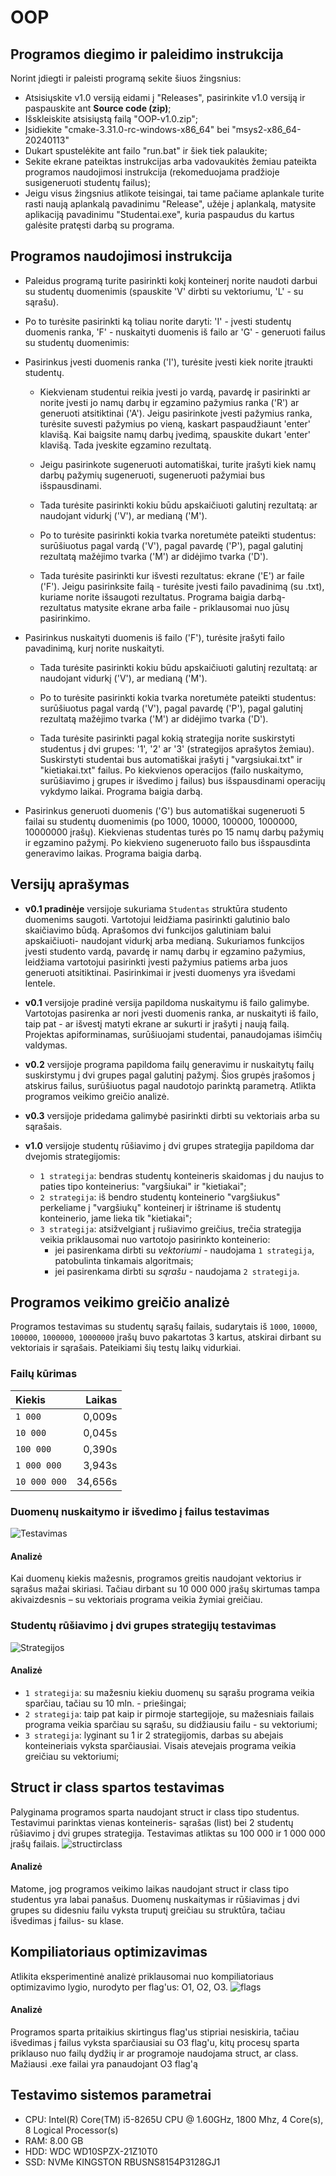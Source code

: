 # OOP
## Programos diegimo ir paleidimo instrukcija
Norint įdiegti ir paleisti programą sekite šiuos žingsnius:
- Atsisiųskite v1.0 versiją eidami į "Releases", pasirinkite v1.0 versiją ir paspauskite ant **Source code (zip)**;
- Išskleiskite atsisiųstą failą "OOP-v1.0.zip";
- Įsidiekite "cmake-3.31.0-rc-windows-x86_64" bei "msys2-x86_64-20240113"
- Dukart spustelėkite ant failo "run.bat" ir šiek tiek palaukite;
- Sekite ekrane pateiktas instrukcijas arba vadovaukitės žemiau pateikta programos naudojimosi instrukcija (rekomeduojama pradžioje susigeneruoti studentų failus);
- Jeigu visus žingsnius atlikote teisingai, tai tame pačiame aplankale turite rasti naują aplankalą pavadinimu "Release", užėje į aplankalą, matysite aplikaciją pavadinimu "Studentai.exe", kuria paspaudus du kartus galėsite pratęsti darbą su programa.

## Programos naudojimosi instrukcija
- Paleidus programą turite pasirinkti kokį konteinerį norite naudoti darbui su studentų duomenimis (spauskite 'V' dirbti su vektoriumu, 'L' - su sąrašu).

- Po to turėsite pasirinkti ką toliau norite daryti: 'I' - įvesti studentų duomenis ranka, 'F' - nuskaityti duomenis iš failo ar 'G' - generuoti failus su studentų duomenimis:

- Pasirinkus įvesti duomenis ranka ('I'), turėsite įvesti kiek norite įtraukti studentų.
    - Kiekvienam studentui reikia įvesti jo vardą, pavardę ir pasirinkti ar norite įvesti jo namų darbų ir egzamino pažymius ranka ('R') ar generuoti atsitiktinai ('A'). Jeigu pasirinkote įvesti pažymius ranka, turėsite suvesti pažymius po vieną, kaskart paspaudžiaunt 'enter' klavišą. Kai baigsite namų darbų įvedimą, spauskite dukart 'enter' klavišą. Tada įveskite egzamino rezultatą.

    - Jeigu pasirinkote sugeneruoti automatiškai, turite įrašyti kiek namų darbų pažymių sugeneruoti, sugeneruoti pažymiai bus išspausdinami.

    - Tada turėsite pasirinkti kokiu būdu apskaičiuoti galutinį rezultatą: ar naudojant vidurkį ('V'), ar medianą ('M').  

    - Po to turėsite pasirinkti kokia tvarka noretumėte pateikti studentus: surūšiuotus pagal vardą ('V'), pagal pavardę ('P'), pagal galutinį rezultatą mažėjimo tvarka ('M') ar didėjimo tvarka ('D').

    - Tada turėsite pasirinkti kur išvesti rezultatus: ekrane ('E') ar faile ('F'). Jeigu pasirinksite failą - turėsite įvesti failo pavadinimą (su .txt), kuriame norite išsaugoti rezultatus. Programa baigia darbą- rezultatus matysite ekrane arba faile - priklausomai nuo jūsų pasirinkimo.

- Pasirinkus nuskaityti duomenis iš failo ('F'), turėsite įrašyti failo pavadinimą, kurį norite nuskaityti.

    - Tada turėsite pasirinkti kokiu būdu apskaičiuoti galutinį rezultatą: ar naudojant vidurkį ('V'), ar medianą ('M'). 

    - Po to turėsite pasirinkti kokia tvarka noretumėte pateikti studentus: surūšiuotus pagal vardą ('V'), pagal pavardę ('P'), pagal galutinį rezultatą mažėjimo tvarka ('M') ar didėjimo tvarka ('D').

    - Tada turėsite pasirinkti pagal kokią strategija norite suskirstyti studentus į dvi grupes: '1', '2' ar '3' (strategijos aprašytos žemiau). Suskirstyti studentai bus automatiškai įrašyti į "vargsiukai.txt" ir "kietiakai.txt" failus. Po kiekvienos operacijos (failo nuskaitymo, surūšiavimo į grupes ir išvedimo į failus) bus išspausdinami operacijų vykdymo laikai. Programa baigia darbą.

- Pasirinkus generuoti duomenis ('G') bus automatiškai sugeneruoti 5 failai su studentų duomenimis (po 1000, 10000, 100000, 1000000, 10000000 įrašų). Kiekvienas studentas turės po 15 namų darbų pažymių ir egzamino pažymį. Po kiekvieno sugeneruoto failo bus išspausdinta generavimo laikas. Programa baigia darbą.


## Versijų aprašymas
- **v0.1 pradinėje** versijoje sukuriama `Studentas` struktūra studento duomenims saugoti. Vartotojui leidžiama pasirinkti galutinio balo skaičiavimo būdą. Aprašomos dvi funkcijos galutiniam balui apskaičiuoti- naudojant vidurkį arba medianą. Sukuriamos funkcijos įvesti studento vardą, pavardę ir namų darbų ir egzamino pažymius, leidžiama vartotojui pasirinkti įvesti pažymius patiems arba juos generuoti atsitiktinai. Pasirinkimai ir įvesti duomenys yra išvedami lentele.

- **v0.1** versijoje pradinė versija papildoma nuskaitymu iš failo galimybe. Vartotojas pasirenka ar nori įvesti duomenis ranka, ar nuskaityti iš failo, taip pat - ar išvestį matyti ekrane ar sukurti ir įrašyti į naują failą. Projektas apiforminamas, surūšiuojami studentai, panaudojamas išimčių valdymas.

- **v0.2** versijoje programa papildoma failų generavimu ir nuskaitytų failų suskirstymu į dvi grupes pagal galutinį pažymį. Šios grupės įrašomos į atskirus failus, surūšiuotus pagal naudotojo parinktą parametrą. Atlikta programos veikimo greičio analizė.

- **v0.3** versijoje pridedama galimybė pasirinkti dirbti su vektoriais arba su sąrašais.

- **v1.0** versijoje studentų rūšiavimo į dvi grupes strategija papildoma dar dvejomis strategijomis:
    - `1 strategija`: bendras studentų konteineris skaidomas į du naujus to paties tipo konteinerius: "vargšiukai" ir "kietiakai";
    - `2 strategija`: iš bendro studentų konteinerio "vargšiukus" perkeliame į "vargšiukų" konteinerį ir ištriname iš studentų konteinerio, jame lieka tik "kietiakai";
    - `3 strategija`: atsižvelgiant į rušiavimo greičius, trečia strategija veikia priklausomai nuo vartotojo pasirinkto konteinerio:
        - jei pasirenkama dirbti su *vektoriumi* - naudojama `1 strategija`, patobulinta tinkamais algoritmais; 
        - jei pasirenkama dirbti su *sąrašu* - naudojama `2 strategija`.



## Programos veikimo greičio analizė
Programos testavimas su studentų sąrašų failais, sudarytais iš `1000`, `10000`, `100000`, `1000000`, `10000000` įrašų buvo pakartotas 3 kartus, atskirai dirbant su vektoriais ir sąrašais. Pateikiami šių testų laikų vidurkiai.

### Failų kūrimas
| Kiekis | Laikas |
|:-------|-------:|
| `1 000` | 0,009s |
| `10 000` | 0,045s |
| `100 000` | 0,390s |
| `1 000 000` | 3,943s |
| `10 000 000` | 34,656s |

### Duomenų nuskaitymo ir išvedimo į failus testavimas
![Testavimas](testavimas.png)

#### Analizė
Kai duomenų kiekis mažesnis, programos greitis naudojant vektorius ir sąrašus mažai skiriasi. Tačiau dirbant su 10 000 000 įrašų skirtumas tampa akivaizdesnis – su vektoriais programa veikia žymiai greičiau.


### Studentų rūšiavimo į dvi grupes strategijų testavimas
![Strategijos](new_strategijos.png)

#### Analizė
- `1 strategija`: su mažesniu kiekiu duomenų su sąrašu programa veikia sparčiau, tačiau su 10 mln. - priešingai;
- `2 strategija`: taip pat kaip ir pirmoje startegijoje, su mažesniais failais programa veikia sparčiau su sąrašu, su didžiausiu failu - su vektoriumi;
- `3 strategija`: lyginant su 1 ir 2 strategijomis, darbas su abejais konteineriais vyksta sparčiausiai. Visais atevejais programa veikia greičiau su vektoriumi;


## Struct ir class spartos testavimas
Palyginama programos sparta naudojant struct ir class tipo studentus. Testavimui parinktas vienas konteineris- sąrašas (list) bei 2 studentų rūšiavimo į dvi grupes strategija. Testavimas atliktas su 100 000 ir 1 000 000 įrašų failais.
![structirclass](struktura_klase.png)

#### Analizė
Matome, jog programos veikimo laikas naudojant struct ir class tipo studentus yra labai panašus. Duomenų nuskaitymas ir rūšiavimas į dvi grupes su didesniu failu vyksta truputį greičiau su struktūra, tačiau išvedimas į failus- su klase.


## Kompiliatoriaus optimizavimas
Atlikita eksperimentinė analizė priklausomai nuo kompiliatoriaus optimizavimo lygio, nurodyto per flag'us: O1, O2, O3.
![flags](flags.png)

#### Analizė
Programos sparta pritaikius skirtingus flag'us stipriai nesiskiria, tačiau išvedimas į failus vyksta sparčiausiai su O3 flag'u, kitų procesų sparta priklauso nuo failų dydžių ir ar programoje naudojama struct, ar class. Mažiausi .exe failai yra panaudojant O3 flag'ą


## Testavimo sistemos parametrai
- CPU: Intel(R) Core(TM) i5-8265U CPU @ 1.60GHz, 1800 Mhz, 4 Core(s), 8 Logical Processor(s)
- RAM: 8.00 GB
- HDD: WDC WD10SPZX-21Z10T0
- SSD: NVMe KINGSTON RBUSNS8154P3128GJ1
